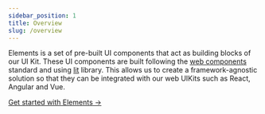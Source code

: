 ```yaml
---
sidebar_position: 1
title: Overview
slug: /overview
---
```


Elements is a set of pre-built UI components that act as building blocks of our UI Kit. These UI components are built following the [web components](https://developer.mozilla.org/en-US/docs/Web/API/Web_components) standard and using [lit](https://lit.dev/) library. This allows us to create a framework-agnostic solution so that they can be integrated with our web UIKits such as React, Angular and Vue.

[Get started with Elements ->](/web-elements/avatar)
